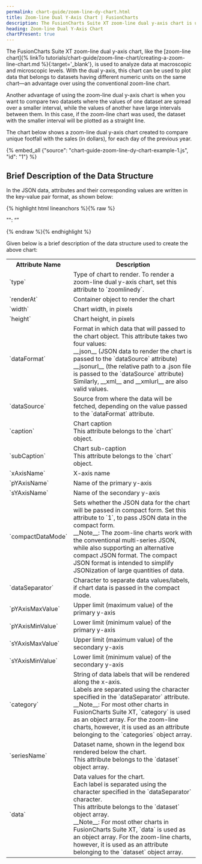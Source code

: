 ```yaml
---
permalink: chart-guide/zoom-line-dy-chart.html
title: Zoom-line Dual Y-Axis Chart | FusionCharts
description: The FusionCharts Suite XT zoom-line dual y-axis chart is used to analyze data at macroscopic and microscopic levels.
heading: Zoom-line Dual Y-Axis Chart
chartPresent: true
---
```


The FusionCharts Suite XT zoom-line dual y-axis chart, like the [zoom-line chart]{% linkTo tutorials/chart-guide/zoom-line-chart/creating-a-zoom-line-chart.md %}{:target='_blank'}, is used to analyze data at macroscopic and microscopic levels. With the dual y-axis, this chart can be used to plot data that belongs to datasets having different numeric units on the same chart—an advantage over using the conventional zoom-line chart. 

Another advantage of using the zoom-line dual y-axis chart is when you want to compare two datasets where the values of one dataset are spread over a smaller interval, while the values of another have large intervals between them. In this case, if the zoom-line chart was used, the dataset with the smaller interval will be plotted as a straight line.  

The chart below shows a zoom-line dual y-axis chart created to compare unique footfall with the sales (in dollars), for each day of the previous year.

{% embed_all {"source": "chart-guide-zoom-line-dy-chart-example-1.js", "id": "1"} %} 


## Brief Description of the Data Structure

In the JSON data, attributes and their corresponding values are written in the key-value pair format, as shown below:

{% highlight html lineanchors %}{% raw %}

"<attributeName>": “<value>”

{% endraw %}{% endhighlight %}

Given below is a brief description of the data structure used to create the above chart:
<table>
  <tr>
    <th>Attribute Name</th>
    <th>Description</th>
  </tr>
  <tr>
    <td>`type`</td>
    <td> Type of chart to render. To render a zoom-line dual y-axis chart, set this attribute to `zoomlinedy`. </td>
  </tr>
  <tr>
    <td>`renderAt`</td>
    <td> Container object to render the chart </td>
  </tr>
  <tr>
    <td>`width`</td>
    <td> Chart width, in pixels </td>
  </tr>
  <tr>
    <td>`height`</td>
    <td> Chart height, in pixels </td>
  </tr>
  <tr>
    <td>`dataFormat`</td>
    <td> Format in which data that will passed to the chart object. This attribute takes two four  values: <br> __json__ (JSON data to render the chart is passed to the `dataSource` attribute) <br> __jsonurl__ (the relative path to a .json file is passed to the `dataSource` attribute) <br> Similarly, __xml__ and __xmlurl__ are also valid values. </td>
  </tr>
  <tr>
    <td>`dataSource`</td>
    <td> Source from where the data will be fetched, depending on the value passed to the `dataFormat` attribute. </td>
  </tr>
  <tr>
    <td> `caption` </td>
    <td> Chart caption <br> This attribute belongs to the `chart` object. </td>
  </tr>
  <tr>
    <td>`subCaption`</td>
    <td> Chart sub-caption <br> This attribute belongs to the `chart` object. </td>
  </tr>
  <tr>
    <td>`xAxisName`</td>
    <td> X-axis name </td>
  </tr>
  <tr>
    <td>`pYAxisName`</td>
    <td> Name of the primary y-axis </td>
  </tr>
  <tr>
    <td> `sYAxisName` </td>
    <td> Name of the secondary y-axis </td>
  </tr>
  <tr>
    <td> `compactDataMode` </td>
    <td> Sets whether the JSON data for the chart will be passed in compact form. Set this attribute to `1`, to pass JSON data in the compact form. <br> __Note__: The zoom-line charts work with the conventional multi-series JSON, while also supporting an alternative compact JSON format. The compact JSON format is intended to simplify JSONization of large quantities of data. </td>
  </tr>
  <tr>
    <td> `dataSeparator` </td>
    <td> Character to separate data values/labels, if chart data is passed in the compact mode. </td>
  </tr>
  <tr>
    <td> `pYAxisMaxValue` </td>
    <td> Upper limit (maximum value) of the primary y-axis </td>
  </tr>
  <tr>
    <td> `pYAxisMinValue` </td>
    <td> Lower limit (minimum value) of the primary y-axis </td>
  </tr>
  <tr>
    <td> `sYAxisMaxValue` </td>
    <td> Upper limit (maximum value) of the secondary y-axis </td>
  </tr>
  <tr>
    <td> `sYAxisMinValue` </td>
    <td> Lower limit (minimum value) of the secondary y-axis </td>
  </tr>
  <tr>
    <td>`category`</td>
    <td> String of data labels that will be rendered along the x-axis. <br>Labels are separated using the character specified in the `dataSeparator` attribute. <br> __Note__: For most other charts in FusionCharts Suite XT, `category` is used as an object array. For the zoom-line charts, however, it is used as an attribute belonging to the `categories` object array.</td>
  </tr>
  <tr>
    <td>`seriesName`</td>
    <td> Dataset name, shown in the legend box rendered below the chart. <br>This attribute belongs to the `dataset` object array.</td>
  </tr>
   <tr>
    <td>`data`</td>
    <td> Data values for the chart. <br>Each label is separated using the character specified in the `dataSeparator` character. <br> This attribute belongs to the `dataset` object array. <br> __Note__: For most other charts in FusionCharts Suite XT, `data` is used as an object array. For the zoom-line charts, however, it is used as an attribute belonging to the `dataset` object array.</td>
  </tr>
</table>